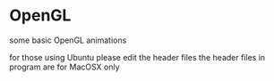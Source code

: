 # OpenGL
some basic OpenGL animations

for those using Ubuntu please edit the header files
the header files in program are for MacOSX only
